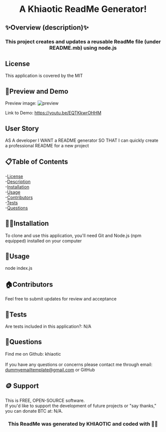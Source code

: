 
<h1 align="center">A Khiaotic ReadMe Generator! </h1>

## ✨Overview (description)✨
<h3 align="center">This project creates and updates a reusable ReadMe file  (under README.mb) using node.js</h3>

## License
This application is  covered by the MIT

## 👀Preview and Demo
Preview  image:
![preview](https://user-images.githubusercontent.com/112679225/202047446-bf09fad5-8428-416b-bea0-b52eca5469aa.jpg)

Link to Demo: https://youtu.be/EQTKkwrOHHM

## User Story
AS A developer
I WANT a README generator
SO THAT I can quickly create a professional README for a new project


## 📋Table of Contents
-[License](#license) <br />
-[Description](#description) <br />
-[Installation](#installation) <br />
-[Usage](#usage) <br />
-[Contributors](#contribute) <br />
-[Tests](#tests) <br />
-[Questions](#questions) <br />


## 💢📃Installation
To clone and use this application, you'll need Git and Node.js (npm equipped) installed on your computer


## 🧰Usage
node index.js

## 🏠Contributors
Feel free to submit updates for review and acceptance

## 🧪Tests
Are tests included in this application?: N/A


## 🤔Questions
Find me on Github: khiaotic <br />
<br />
If you have any questions or concerns please contact me through email: dummyemailtemplate@gmail.com or GitHub

## 🪙 Support
This is FREE, OPEN-SOURCE software. <br />
If you'd like to support the development of future projects or "say thanks," you can donate BTC at: N/A.


<h3 align="center">This ReadMe was generated by KHIAOTIC and coded with 🌈💖</h3>


